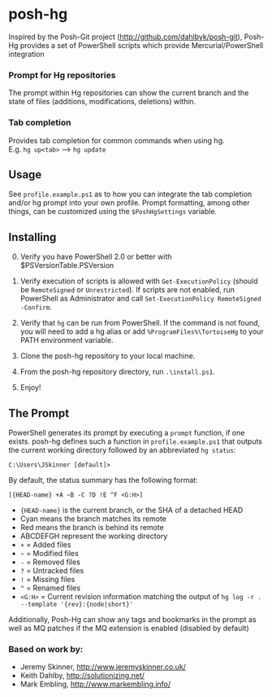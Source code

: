 posh-hg
========

Inspired by the Posh-Git project (http://github.com/dahlbyk/posh-git), Posh-Hg provides a set of PowerShell scripts which provide Mercurial/PowerShell integration

### Prompt for Hg repositories
   The prompt within Hg repositories can show the current branch and the state of files (additions, modifications, deletions) within.
   
### Tab completion
   Provides tab completion for common commands when using hg.  
   E.g. `hg up<tab>` --> `hg update`
   
Usage
-----

See `profile.example.ps1` as to how you can integrate the tab completion and/or hg prompt into your own profile.
Prompt formatting, among other things, can be customized using the `$PoshHgSettings` variable. 

Installing
----------

0. Verify you have PowerShell 2.0 or better with $PSVersionTable.PSVersion

1. Verify execution of scripts is allowed with `Get-ExecutionPolicy` (should be `RemoteSigned` or `Unrestricted`). If scripts are not enabled, run PowerShell as Administrator and call `Set-ExecutionPolicy RemoteSigned -Confirm`.

2. Verify that `hg` can be run from PowerShell. If the command is not found, you will need to add a hg alias or add `%ProgramFiles%\TortoiseHg` to your PATH environment variable.

3. Clone the posh-hg repository to your local machine.

4. From the posh-hg repository directory, run `.\install.ps1`.

5. Enjoy!

The Prompt
----------

PowerShell generates its prompt by executing a `prompt` function, if one exists. posh-hg defines such a function in `profile.example.ps1` that outputs the current working directory followed by an abbreviated `hg status`:

    C:\Users\JSkinner [default]>

By default, the status summary has the following format:

    [{HEAD-name} +A ~B -C ?D !E ^F <G:H>]

* `{HEAD-name}` is the current branch, or the SHA of a detached HEAD
 * Cyan means the branch matches its remote
 * Red means the branch is behind its remote
* ABCDEFGH represent the working directory
 * `+` = Added files
 * `~` = Modified files
 * `-` = Removed files
 * `?` = Untracked files
 * `!` = Missing files
 * `^` = Renamed files
 * `<G:H>` = Current revision information matching the output of `hg log -r . --template '{rev}:{node|short}'`

Additionally, Posh-Hg can show any tags and bookmarks in the prompt as well as MQ patches if the MQ extension is enabled (disabled by default)

### Based on work by:

 - Jeremy Skinner, http://www.jeremyskinner.co.uk/
 - Keith Dahlby, http://solutionizing.net/
 - Mark Embling, http://www.markembling.info/